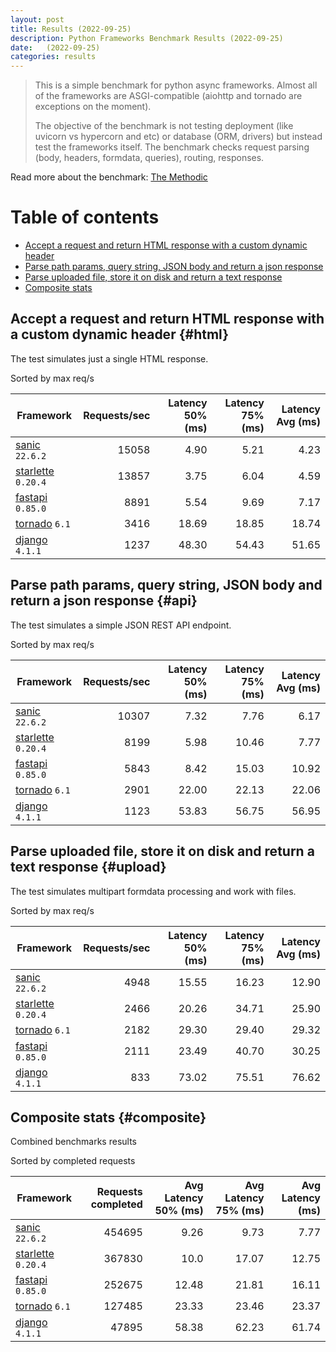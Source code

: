 ```yaml
---
layout: post
title: Results (2022-09-25)
description: Python Frameworks Benchmark Results (2022-09-25)
date:   (2022-09-25)
categories: results
---
```


<script src="https://cdn.jsdelivr.net/npm/chart.js@3.2.1/dist/chart.min.js"></script>

> This is a simple benchmark for python async frameworks. Almost all of the
> frameworks are ASGI-compatible (aiohttp and tornado are exceptions on the
> moment). 
> 
> The objective of the benchmark is not testing deployment (like uvicorn vs
> hypercorn and etc) or database (ORM, drivers) but instead test the frameworks
> itself. The benchmark checks request parsing (body, headers, formdata,
> queries), routing, responses.

Read more about the benchmark: [The Methodic](/py-frameworks-bench/about/)

# Table of contents

* [Accept a request and return HTML response with a custom dynamic header](#html)
* [Parse path params, query string, JSON body and return a json response](#api)
* [Parse uploaded file, store it on disk and return a text response](#upload)
* [Composite stats ](#composite)

<canvas id="chart" style="margin-bottom: 2em"></canvas>
<script>
    var ctx = document.getElementById('chart').getContext('2d');
    var myChart = new Chart(ctx, {
        type: 'bar',
        data: {
            labels: ['sanic','starlette','fastapi','tornado','django',],
            datasets: [
                {
                    label: 'Single HTML response (req/s)',
                    data: ['15058','13857','8891','3416','1237',],
                    backgroundColor: [
                        '#b9ddf1', '#afd6ed', '#a5cfe9', '#9bc7e4', '#92c0df', '#89b8da', '#80b0d5', '#79aacf', '#72a3c9', '#6a9bc3', '#6394be', '#5b8cb8', '#5485b2', '#4e7fac', '#4878a6', '#437a9f', '#3d6a98', '#376491', '#305d8a', '#2a5783',
                    ].reverse()
                },
                {
                    label: 'Work with JSON (req/s)',
                    data: ['10307','8199','5843','2901','1123',],
                    backgroundColor: [
                        '#b3e0a6', '#a5db96', '#98d687', '#8ed07f', '#85ca77', '#7dc370', '#75bc69', '#6eb663', '#67af5c', '#61a956', '#59a253', '#519c51', '#49964f', '#428f4d', '#398949', '#308344', '#2b7c40', '#27763d', '#256f3d', '#24693d',
                    ].reverse()
                },
                {
                    label: 'Upload file (req/s)',
                    data: ['4948','2466','2182','2111','833',],
                    backgroundColor: [
                        '#ffc685', '#fcbe75', '#f9b665', '#f7ae54', '#f5a645', '#f59c3c', '#f49234', '#f2882d', '#f07e27', '#ee7422', '#e96b20', '#e36420', '#db5e20', '#d25921', '#ca5422', '#c14f22', '#b84b23', '#af4623', '#a64122', '#9e3d22',
                    ].reverse()
                },
            ]
        }
    });
</script>

##  Accept a request and return HTML response with a custom dynamic header {#html}

The test simulates just a single HTML response. 

Sorted by max req/s

| Framework | Requests/sec | Latency 50% (ms) | Latency 75% (ms) | Latency Avg (ms) |
| --------- | -----------: | ---------------: | ---------------: | ---------------: |
| [sanic](https://pypi.org/project/sanic/) `22.6.2` | 15058 | 4.90 | 5.21 | 4.23
| [starlette](https://pypi.org/project/starlette/) `0.20.4` | 13857 | 3.75 | 6.04 | 4.59
| [fastapi](https://pypi.org/project/fastapi/) `0.85.0` | 8891 | 5.54 | 9.69 | 7.17
| [tornado](https://pypi.org/project/tornado/) `6.1` | 3416 | 18.69 | 18.85 | 18.74
| [django](https://pypi.org/project/django/) `4.1.1` | 1237 | 48.30 | 54.43 | 51.65


## Parse path params, query string, JSON body and return a json response  {#api}
The test simulates a simple JSON REST API endpoint.  

Sorted by max req/s

| Framework | Requests/sec | Latency 50% (ms) | Latency 75% (ms) | Latency Avg (ms) |
| --------- | -----------: | ---------------: | ---------------: | ---------------: |
| [sanic](https://pypi.org/project/sanic/) `22.6.2` | 10307 | 7.32 | 7.76 | 6.17
| [starlette](https://pypi.org/project/starlette/) `0.20.4` | 8199 | 5.98 | 10.46 | 7.77
| [fastapi](https://pypi.org/project/fastapi/) `0.85.0` | 5843 | 8.42 | 15.03 | 10.92
| [tornado](https://pypi.org/project/tornado/) `6.1` | 2901 | 22.00 | 22.13 | 22.06
| [django](https://pypi.org/project/django/) `4.1.1` | 1123 | 53.83 | 56.75 | 56.95


## Parse uploaded file, store it on disk and return a text response  {#upload}
The test simulates multipart formdata processing and work with files.  

Sorted by max req/s

| Framework | Requests/sec | Latency 50% (ms) | Latency 75% (ms) | Latency Avg (ms) |
| --------- | -----------: | ---------------: | ---------------: | ---------------: |
| [sanic](https://pypi.org/project/sanic/) `22.6.2` | 4948 | 15.55 | 16.23 | 12.90
| [starlette](https://pypi.org/project/starlette/) `0.20.4` | 2466 | 20.26 | 34.71 | 25.90
| [tornado](https://pypi.org/project/tornado/) `6.1` | 2182 | 29.30 | 29.40 | 29.32
| [fastapi](https://pypi.org/project/fastapi/) `0.85.0` | 2111 | 23.49 | 40.70 | 30.25
| [django](https://pypi.org/project/django/) `4.1.1` | 833 | 73.02 | 75.51 | 76.62


## Composite stats {#composite}
Combined benchmarks results

Sorted by completed requests

| Framework | Requests completed | Avg Latency 50% (ms) | Avg Latency 75% (ms) | Avg Latency (ms) |
| --------- | -----------------: | -------------------: | -------------------: | ---------------: |
| [sanic](https://pypi.org/project/sanic/) `22.6.2` | 454695 | 9.26 | 9.73 | 7.77
| [starlette](https://pypi.org/project/starlette/) `0.20.4` | 367830 | 10.0 | 17.07 | 12.75
| [fastapi](https://pypi.org/project/fastapi/) `0.85.0` | 252675 | 12.48 | 21.81 | 16.11
| [tornado](https://pypi.org/project/tornado/) `6.1` | 127485 | 23.33 | 23.46 | 23.37
| [django](https://pypi.org/project/django/) `4.1.1` | 47895 | 58.38 | 62.23 | 61.74
